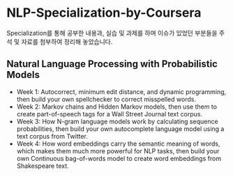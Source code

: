 # NLP-Specialization-by-Coursera
Specialization를 통해 공부한 내용과, 실습 및 과제를 하며 이슈가 있었던 부분들을 주석 및 자료를 첨부하여 정리해 놓았습니다. 

## Natural Language Processing with Probabilistic Models
  - Week 1:
  Autocorrect, minimum edit distance, and dynamic programming, then build your own spellchecker to correct misspelled words.
  - Week 2:
  Markov chains and Hidden Markov models, then use them to create part-of-speech tags for a Wall Street Journal text corpus.
 - Week 3: 
  How N-gram language models work by calculating sequence probabilities, then build your own autocomplete language model using a text corpus from Twitter.
 - Week 4: 
  How word embeddings carry the semantic meaning of words, which makes them much more powerful for NLP tasks, then build your own Continuous bag-of-words model to create word embeddings from Shakespeare text.


